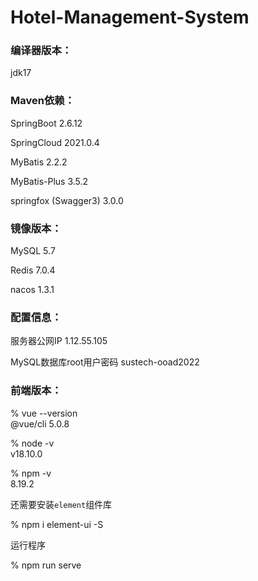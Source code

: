 # Hotel-Management-System

### 编译器版本：

jdk17



### Maven依赖：

SpringBoot 2.6.12

SpringCloud 2021.0.4

MyBatis 2.2.2

MyBatis-Plus 3.5.2

springfox (Swagger3) 3.0.0



### 镜像版本：

MySQL 5.7

Redis 7.0.4

nacos 1.3.1


### 配置信息：

服务器公网IP 1.12.55.105

MySQL数据库root用户密码 sustech-ooad2022

### 前端版本：


% vue --version                                              
@vue/cli 5.0.8

% node -v      
v18.10.0

% npm -v            
8.19.2

还需要安装`element`组件库

% npm i element-ui -S

运行程序

% npm run serve
